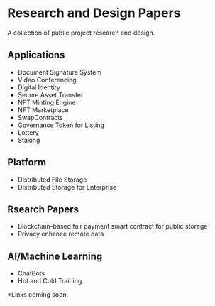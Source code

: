 # Research and Design Papers
A collection of public project research and design.

## Applications
- Document Signature System
- Video Conferencing 
- Digital Identity
- Secure Asset Transfer
- NFT Minting Engine
- NFT Marketplace
- SwapContracts
- Governance Token for Listing
- Lottery
- Staking

## Platform
- Distributed File Storage
- Distributed Storage for Enterprise

## Rsearch Papers
- Blockchain-based fair payment smart contract for public storage
- Privacy enhance remote data

## AI/Machine Learning
- ChatBots
- Hot and Cold Training

*Links coming soon.
